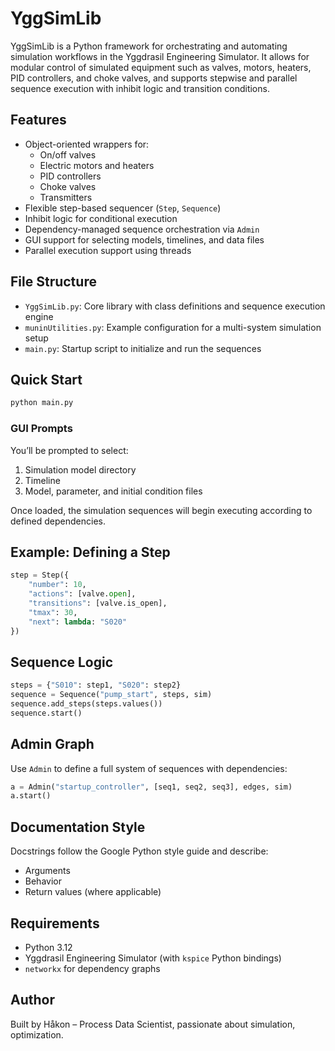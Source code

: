 # YggSimLib

YggSimLib is a Python framework for orchestrating and automating simulation workflows in the Yggdrasil Engineering Simulator. It allows for modular control of simulated equipment such as valves, motors, heaters, PID controllers, and choke valves, and supports stepwise and parallel sequence execution with inhibit logic and transition conditions.

## Features

- Object-oriented wrappers for:
  - On/off valves
  - Electric motors and heaters
  - PID controllers
  - Choke valves
  - Transmitters
- Flexible step-based sequencer (`Step`, `Sequence`)
- Inhibit logic for conditional execution
- Dependency-managed sequence orchestration via `Admin`
- GUI support for selecting models, timelines, and data files
- Parallel execution support using threads

## File Structure

- `YggSimLib.py`: Core library with class definitions and sequence execution engine
- `muninUtilities.py`: Example configuration for a multi-system simulation setup
- `main.py`: Startup script to initialize and run the sequences

## Quick Start

```bash
python main.py
```

### GUI Prompts
You’ll be prompted to select:
1. Simulation model directory
2. Timeline
3. Model, parameter, and initial condition files

Once loaded, the simulation sequences will begin executing according to defined dependencies.

## Example: Defining a Step

```python
step = Step({
    "number": 10,
    "actions": [valve.open],
    "transitions": [valve.is_open],
    "tmax": 30,
    "next": lambda: "S020"
})
```

## Sequence Logic

```python
steps = {"S010": step1, "S020": step2}
sequence = Sequence("pump_start", steps, sim)
sequence.add_steps(steps.values())
sequence.start()
```

## Admin Graph
Use `Admin` to define a full system of sequences with dependencies:

```python
a = Admin("startup_controller", [seq1, seq2, seq3], edges, sim)
a.start()
```

## Documentation Style
Docstrings follow the Google Python style guide and describe:
- Arguments
- Behavior
- Return values (where applicable)

## Requirements
- Python 3.12
- Yggdrasil Engineering Simulator (with `kspice` Python bindings)
- `networkx` for dependency graphs

## Author
Built by Håkon – Process Data Scientist, passionate about simulation, optimization.
